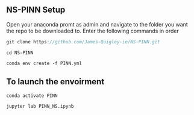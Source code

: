 ## NS-PINN Setup

Open your anaconda promt as admin and navigate to the folder you want the repo to be downloaded to.
Enter the following commands in order
```javascript
git clone https://github.com/James-Quigley-ie/NS-PINN.git
```
```
cd NS-PINN
```

```
conda env create -f PINN.yml
```

## To launch the envoirment
```
conda activate PINN
```

```
jupyter lab PINN_NS.ipynb
```

